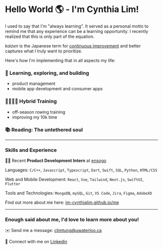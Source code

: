 # Hello World 🌎 - I'm Cynthia Lim! 

I used to say that I'm "always learning". It served as a personal motto to remind me that any experience can be a learning opportunity. I recently realized that this is only part of the equation. 

*kaizen* is the Japanese term for <ins>continuous improvement</ins> and better captures what I truly want to prioritize. 

Here's how I'm implementing that in all aspects my life:

### 🌱 Learning, exploring, and building
<!-- - multi AI agent workflows with [crewAI](https://www.crewai.com/)
- full-stack development with a carpool project
- Blender and Unreal Engine for game development -->
- product management
- mobile app development and consumer apps

### 🏃‍♀️🏋️‍♀️ Hybrid Training
- off-season rowing training
- improving my 10k time

### 📚 Reading: The untethered soul

---
### Skills and Experience

👩‍💻 Recent **Product Development Intern** at [ensogo](https://ensogo.io/)

Languages: `C/C++`, `Javascript`, `Typescript`, `Dart`, `Swift`, `SQL`, `Python`, `HTML/CSS`

Web and Mobile Development: `React`, `Vue`, `Tailwind`, `Next.js`, `SwiftUI`, `Flutter` 

Tools and Technologies: `MongoDB`, `mySQL`, `Git`, `VS Code`, `Jira`, `Figma`, `AdobeXD`

Find out more about me here: [im-cynthialim.github.io/me](https://im-cynthialim.github.io/me)

---
### Enough said about me, I'd love to learn more about you!
✉️ Send me a message: climtung@uwaterloo.ca

💬 Connect with me on [Linkedin](https://www.linkedin.com/in/-cynthialim/)


<!--
**im-cynthialim/im-cynthialim** is a ✨ _special_ ✨ repository because its `README.md` (this file) appears on your GitHub profile.

Here 📚are some ideas to get you started:

- 🔭 I’m currently working on ...
- 🌱 I’m currently learning ...
- 👯 I’m looking to collaborate on ...
- 🤔 I’m looking for help with ...
- 💬 Ask me about ...
- 📫 How to reach me: ...
- 😄 Pronouns: ...
- ⚡ Fun fact: ...
-->
